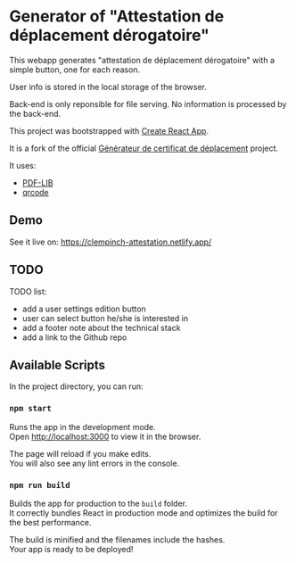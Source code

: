 # Generator of "Attestation de déplacement dérogatoire"

This webapp generates "attestation de déplacement dérogatoire" with a simple button, one for each reason.

User info is stored in the local storage of the browser.

Back-end is only reponsible for file serving. No information is processed by the back-end.

This project was bootstrapped with [Create React App](https://github.com/facebook/create-react-app).

It is a fork of the official [Générateur de certificat de déplacement](https://github.com/LAB-MI/attestation-deplacement-derogatoire-q4-2020) project.

It uses:

- [PDF-LIB](https://pdf-lib.js.org/)
- [qrcode](https://github.com/soldair/node-qrcode)

## Demo

See it live on: https://clempinch-attestation.netlify.app/

## TODO

TODO list:
- add a user settings edition button
- user can select button he/she is interested in
- add a footer note about the technical stack
- add a link to the Github repo

## Available Scripts

In the project directory, you can run:

### `npm start`

Runs the app in the development mode.\
Open [http://localhost:3000](http://localhost:3000) to view it in the browser.

The page will reload if you make edits.\
You will also see any lint errors in the console.

### `npm run build`

Builds the app for production to the `build` folder.\
It correctly bundles React in production mode and optimizes the build for the best performance.

The build is minified and the filenames include the hashes.\
Your app is ready to be deployed!
